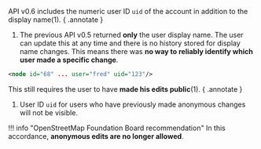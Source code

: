 API v0.6 includes the numeric user ID ```uid``` of the account in addition to the display name(1).
{ .annotate }

1. The previous API v0.5 returned **only** the user display name. The user can update this at any time and there is no history stored for display name changes. This means there was **no way to reliably identify which user made a specific change**.

``` xml title="userID_example.xml" linenums="1"
<node id="68" ... user="fred" uid="123"/>
```

This still requires the user to have **made his edits public**(1).
{ .annotate }

1. User ID ```uid``` for users who have previously made anonymous changes will not be visible.

!!! info "OpenStreetMap Foundation Board recommendation"
    In this accordance, **anonymous edits are no longer allowed**. 
